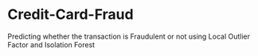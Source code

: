 # Credit-Card-Fraud
Predicting whether the transaction is Fraudulent or not using Local Outlier Factor and Isolation Forest 
